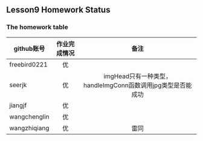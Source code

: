 
## Lesson9 Homework Status


### The homework table

| github账号     | 作业完成情况   |  备注  |
| --------   | :-----:  | :----:  |
|freebird0221|优||
|seerjk|优|imgHead只有一种类型，handleImgConn函数调用jpg类型是否能成功|
|jiangjf|优||
|wangchenglin|优||
|wangzhiqiang|优|雷同|
